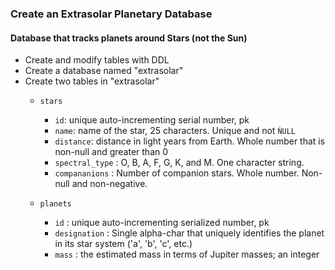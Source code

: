 ### Create an Extrasolar Planetary Database

#### Database that tracks planets around Stars (not the Sun)

- Create and modify tables with DDL
- Create a database named "extrasolar"
- Create two tables in "extrasolar"
  + `stars`
    * `id`: unique auto-incrementing serial number, pk
    * `name`: name of the star, 25 characters. Unique and not `ǸULL`
    * `distance`: distance in light years from Earth. Whole number that is non-null and greater than 0
    * `spectral_type` : O, B, A, F, G, K, and M. One character string.
    * `compananions` : Number of companion stars. Whole number. Non-null and non-negative.

  + `planets`
    * `id` : unique auto-incrementing serialized number, pk
    * `designation` : Single alpha-char that uniquely identifies the planet in its star system ('a', 'b', 'c', etc.)
    * `mass` : the estimated mass in terms of Jupiter masses; an integer
